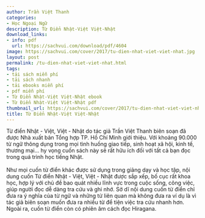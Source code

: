 ```yaml
---
author: Trần Việt Thanh
categories:
- Học Ngoại Ngữ
description: Từ Điển Nhật-Việt Việt-Nhật
download_links:
- info: pdf
  url: https://sachvui.com/download/pdf/4604
image: https://sachvui.com/cover/2017/tu-dien-nhat-viet-viet-nhat.jpg
layout: post
permalink: /tu-dien-nhat-viet-viet-nhat.html
tags:
- tải sách miễn phí
- tải sách nhanh
- tải ebooks miễn phí
- pdf miễn phí
- Từ Điển Nhật-Việt Việt-Nhật ebook
- Từ Điển Nhật-Việt Việt-Nhật pdf
thumbnail_url: https://sachvui.com/cover/2017/tu-dien-nhat-viet-viet-nhat.jpg
title: Từ Điển Nhật-Việt Việt-Nhật
---
```


 <div class="item-desc text-justify"> <p>Từ điển Nhật - Việt, Việt - Nhật do tác giả Trần Việt Thanh biên soạn đã được Nhà xuất bản Tổng hợp TP. Hồ Chí Minh giới thiệu. Với khoảng 90.000 từ ngữ thông dụng trong mọi tình huống giao tiếp, sinh hoạt xã hội, kinh tế, thương mại... hy vọng cuốn sách này sẽ rất hữu ích đối với tất cả bạn đọc trong quá trình học tiếng Nhật.<br><br>Như mọi cuốn từ điển khác được sử dụng trong giảng dạy và học tập, nội dung cuốn Từ điển Nhật - Việt, Việt - Nhật được sắp xếp, bố cục rất khoa học, hợp lý với chủ đề bao quát nhiều lĩnh vực trong cuộc sống, công việc, giúp người đọc dễ dàng tra cứu và ghi nhớ. Sở dĩ nội dung cuốn từ điển chỉ đưa ra ý nghĩa của từ ngữ và những từ liên quan mà không đưa ra ví dụ là vì tác giả biên soạn muốn đưa ra nhiều từ để tiện việc tra cứu nhanh hơn. Ngoài ra, cuốn từ điển còn có phiên âm cách đọc Hiragana.</p> </div>